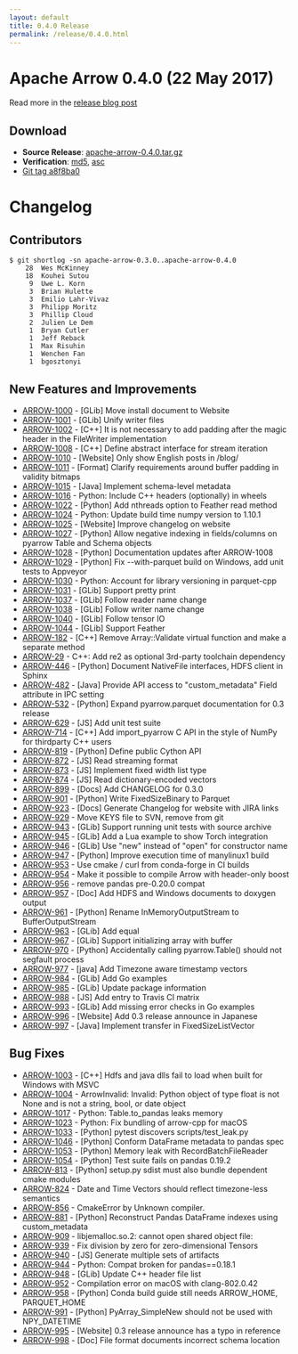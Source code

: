 ```yaml
---
layout: default
title: 0.4.0 Release
permalink: /release/0.4.0.html
---
```

<!--
{% comment %}
Licensed to the Apache Software Foundation (ASF) under one or more
contributor license agreements.  See the NOTICE file distributed with
this work for additional information regarding copyright ownership.
The ASF licenses this file to you under the Apache License, Version 2.0
(the "License"); you may not use this file except in compliance with
the License.  You may obtain a copy of the License at

http://www.apache.org/licenses/LICENSE-2.0

Unless required by applicable law or agreed to in writing, software
distributed under the License is distributed on an "AS IS" BASIS,
WITHOUT WARRANTIES OR CONDITIONS OF ANY KIND, either express or implied.
See the License for the specific language governing permissions and
limitations under the License.
{% endcomment %}
-->

# Apache Arrow 0.4.0 (22 May 2017)

Read more in the [release blog post][8]

## Download

* **Source Release**: [apache-arrow-0.4.0.tar.gz][6]
* **Verification**: [md5][3], [asc][7]
* [Git tag a8f8ba0][2]

# Changelog

## Contributors

```shell
$ git shortlog -sn apache-arrow-0.3.0..apache-arrow-0.4.0
    28  Wes McKinney
    18  Kouhei Sutou
     9  Uwe L. Korn
     3  Brian Hulette
     3  Emilio Lahr-Vivaz
     3  Philipp Moritz
     3  Phillip Cloud
     2  Julien Le Dem
     1  Bryan Cutler
     1  Jeff Reback
     1  Max Risuhin
     1  Wenchen Fan
     1  bgosztonyi
```
## New Features and Improvements

* [ARROW-1000](https://issues.apache.org/jira/browse/ARROW-1000) - [GLib] Move install document to Website
* [ARROW-1001](https://issues.apache.org/jira/browse/ARROW-1001) - [GLib] Unify writer files
* [ARROW-1002](https://issues.apache.org/jira/browse/ARROW-1002) - [C++] It is not necessary to add padding after the magic header in the FileWriter implementation
* [ARROW-1008](https://issues.apache.org/jira/browse/ARROW-1008) - [C++] Define abstract interface for stream iteration
* [ARROW-1010](https://issues.apache.org/jira/browse/ARROW-1010) - [Website] Only show English posts in /blog/
* [ARROW-1011](https://issues.apache.org/jira/browse/ARROW-1011) - [Format] Clarify requirements around buffer padding in validity bitmaps
* [ARROW-1015](https://issues.apache.org/jira/browse/ARROW-1015) - [Java] Implement schema-level metadata
* [ARROW-1016](https://issues.apache.org/jira/browse/ARROW-1016) - Python: Include C++ headers (optionally) in wheels
* [ARROW-1022](https://issues.apache.org/jira/browse/ARROW-1022) - [Python] Add nthreads option to Feather read method
* [ARROW-1024](https://issues.apache.org/jira/browse/ARROW-1024) - Python: Update build time numpy version to 1.10.1
* [ARROW-1025](https://issues.apache.org/jira/browse/ARROW-1025) - [Website] Improve changelog on website
* [ARROW-1027](https://issues.apache.org/jira/browse/ARROW-1027) - [Python] Allow negative indexing in fields/columns on pyarrow Table and Schema objects
* [ARROW-1028](https://issues.apache.org/jira/browse/ARROW-1028) - [Python] Documentation updates after ARROW-1008
* [ARROW-1029](https://issues.apache.org/jira/browse/ARROW-1029) - [Python] Fix --with-parquet build on Windows, add unit tests to Appveyor
* [ARROW-1030](https://issues.apache.org/jira/browse/ARROW-1030) - Python: Account for library versioning in parquet-cpp
* [ARROW-1031](https://issues.apache.org/jira/browse/ARROW-1031) - [GLib] Support pretty print
* [ARROW-1037](https://issues.apache.org/jira/browse/ARROW-1037) - [GLib] Follow reader name change
* [ARROW-1038](https://issues.apache.org/jira/browse/ARROW-1038) - [GLib] Follow writer name change
* [ARROW-1040](https://issues.apache.org/jira/browse/ARROW-1040) - [GLib] Follow tensor IO
* [ARROW-1044](https://issues.apache.org/jira/browse/ARROW-1044) - [GLib] Support Feather
* [ARROW-182](https://issues.apache.org/jira/browse/ARROW-182) - [C++] Remove Array::Validate virtual function and make a separate method
* [ARROW-29](https://issues.apache.org/jira/browse/ARROW-29) - C++: Add re2 as optional 3rd-party toolchain dependency
* [ARROW-446](https://issues.apache.org/jira/browse/ARROW-446) - [Python] Document NativeFile interfaces, HDFS client in Sphinx
* [ARROW-482](https://issues.apache.org/jira/browse/ARROW-482) - [Java] Provide API access to "custom_metadata" Field attribute in IPC setting
* [ARROW-532](https://issues.apache.org/jira/browse/ARROW-532) - [Python] Expand pyarrow.parquet documentation for 0.3 release
* [ARROW-629](https://issues.apache.org/jira/browse/ARROW-629) - [JS] Add unit test suite
* [ARROW-714](https://issues.apache.org/jira/browse/ARROW-714) - [C++] Add import_pyarrow C API in the style of NumPy for thirdparty C++ users
* [ARROW-819](https://issues.apache.org/jira/browse/ARROW-819) - [Python] Define public Cython API
* [ARROW-872](https://issues.apache.org/jira/browse/ARROW-872) - [JS] Read streaming format
* [ARROW-873](https://issues.apache.org/jira/browse/ARROW-873) - [JS] Implement fixed width list type
* [ARROW-874](https://issues.apache.org/jira/browse/ARROW-874) - [JS] Read dictionary-encoded vectors
* [ARROW-899](https://issues.apache.org/jira/browse/ARROW-899) - [Docs] Add CHANGELOG for 0.3.0
* [ARROW-901](https://issues.apache.org/jira/browse/ARROW-901) - [Python] Write FixedSizeBinary to Parquet
* [ARROW-923](https://issues.apache.org/jira/browse/ARROW-923) - [Docs] Generate Changelog for website with JIRA links
* [ARROW-929](https://issues.apache.org/jira/browse/ARROW-929) - Move KEYS file to SVN, remove from git
* [ARROW-943](https://issues.apache.org/jira/browse/ARROW-943) - [GLib] Support running unit tests with source archive
* [ARROW-945](https://issues.apache.org/jira/browse/ARROW-945) - [GLib] Add a Lua example to show Torch integration
* [ARROW-946](https://issues.apache.org/jira/browse/ARROW-946) - [GLib] Use "new" instead of "open" for constructor name
* [ARROW-947](https://issues.apache.org/jira/browse/ARROW-947) - [Python] Improve execution time of manylinux1 build
* [ARROW-953](https://issues.apache.org/jira/browse/ARROW-953) - Use cmake / curl from conda-forge in CI builds
* [ARROW-954](https://issues.apache.org/jira/browse/ARROW-954) - Make it possible to compile Arrow with header-only boost
* [ARROW-956](https://issues.apache.org/jira/browse/ARROW-956) - remove pandas pre-0.20.0 compat
* [ARROW-957](https://issues.apache.org/jira/browse/ARROW-957) - [Doc] Add HDFS and Windows documents to doxygen output
* [ARROW-961](https://issues.apache.org/jira/browse/ARROW-961) - [Python] Rename InMemoryOutputStream to BufferOutputStream
* [ARROW-963](https://issues.apache.org/jira/browse/ARROW-963) - [GLib] Add equal
* [ARROW-967](https://issues.apache.org/jira/browse/ARROW-967) - [GLib] Support initializing array with buffer
* [ARROW-970](https://issues.apache.org/jira/browse/ARROW-970) - [Python] Accidentally calling pyarrow.Table() should not segfault process
* [ARROW-977](https://issues.apache.org/jira/browse/ARROW-977) - [java] Add Timezone aware timestamp vectors
* [ARROW-984](https://issues.apache.org/jira/browse/ARROW-984) - [GLib] Add Go examples
* [ARROW-985](https://issues.apache.org/jira/browse/ARROW-985) - [GLib] Update package information
* [ARROW-988](https://issues.apache.org/jira/browse/ARROW-988) - [JS] Add entry to Travis CI matrix
* [ARROW-993](https://issues.apache.org/jira/browse/ARROW-993) - [GLib] Add missing error checks in Go examples
* [ARROW-996](https://issues.apache.org/jira/browse/ARROW-996) - [Website] Add 0.3 release announce in Japanese
* [ARROW-997](https://issues.apache.org/jira/browse/ARROW-997) - [Java] Implement transfer in FixedSizeListVector

## Bug Fixes

* [ARROW-1003](https://issues.apache.org/jira/browse/ARROW-1003) - [C++] Hdfs and java dlls fail to load when built for Windows with MSVC
* [ARROW-1004](https://issues.apache.org/jira/browse/ARROW-1004) - ArrowInvalid: Invalid: Python object of type float is not None and is not a string, bool, or date object
* [ARROW-1017](https://issues.apache.org/jira/browse/ARROW-1017) - Python: Table.to_pandas leaks memory
* [ARROW-1023](https://issues.apache.org/jira/browse/ARROW-1023) - Python: Fix bundling of arrow-cpp for macOS
* [ARROW-1033](https://issues.apache.org/jira/browse/ARROW-1033) - [Python] pytest discovers scripts/test_leak.py
* [ARROW-1046](https://issues.apache.org/jira/browse/ARROW-1046) - [Python] Conform DataFrame metadata to pandas spec
* [ARROW-1053](https://issues.apache.org/jira/browse/ARROW-1053) - [Python] Memory leak with RecordBatchFileReader
* [ARROW-1054](https://issues.apache.org/jira/browse/ARROW-1054) - [Python] Test suite fails on pandas 0.19.2
* [ARROW-813](https://issues.apache.org/jira/browse/ARROW-813) - [Python] setup.py sdist must also bundle dependent cmake modules
* [ARROW-824](https://issues.apache.org/jira/browse/ARROW-824) - Date and Time Vectors should reflect timezone-less semantics
* [ARROW-856](https://issues.apache.org/jira/browse/ARROW-856) - CmakeError by Unknown compiler.
* [ARROW-881](https://issues.apache.org/jira/browse/ARROW-881) - [Python] Reconstruct Pandas DataFrame indexes using custom_metadata
* [ARROW-909](https://issues.apache.org/jira/browse/ARROW-909) - libjemalloc.so.2: cannot open shared object file:
* [ARROW-939](https://issues.apache.org/jira/browse/ARROW-939) - Fix division by zero for zero-dimensional Tensors
* [ARROW-940](https://issues.apache.org/jira/browse/ARROW-940) - [JS] Generate multiple sets of artifacts
* [ARROW-944](https://issues.apache.org/jira/browse/ARROW-944) - Python: Compat broken for pandas==0.18.1
* [ARROW-948](https://issues.apache.org/jira/browse/ARROW-948) - [GLib] Update C++ header file list
* [ARROW-952](https://issues.apache.org/jira/browse/ARROW-952) - Compilation error on macOS with clang-802.0.42
* [ARROW-958](https://issues.apache.org/jira/browse/ARROW-958) - [Python] Conda build guide still needs ARROW_HOME, PARQUET_HOME
* [ARROW-991](https://issues.apache.org/jira/browse/ARROW-991) - [Python] PyArray_SimpleNew should not be used with NPY_DATETIME
* [ARROW-995](https://issues.apache.org/jira/browse/ARROW-995) - [Website] 0.3 release announce has a typo in reference
* [ARROW-998](https://issues.apache.org/jira/browse/ARROW-998) - [Doc] File format documents incorrect schema location

[2]: https://github.com/apache/arrow/releases/tag/apache-arrow-0.4.0
[3]: https://dist.apache.org/repos/dist/release/arrow/arrow-0.4.0/apache-arrow-0.4.0.tar.gz.md5
[6]: https://dist.apache.org/repos/dist/release/arrow/arrow-0.4.0/apache-arrow-0.4.0.tar.gz
[7]: https://dist.apache.org/repos/dist/release/arrow/arrow-0.4.0/apache-arrow-0.4.0.tar.gz.asc
[8]: http://arrow.apache.org/blog/2017/05/23/0.4.0-release/